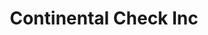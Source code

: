 ---
title: Continental Check Inc
slug: continental-check-inc
updated-on: '2024-05-30T13:44:31.749Z'
created-on: '2024-05-30T13:41:46.671Z'
published-on: '2024-05-30T13:54:32.469Z'
f_city-state-2:
- cms/city/frederick-md.md
- cms/city/dundalk-md.md
- cms/city/gwynn-oak-md.md
- cms/city/temple-hills-md.md
f_locations:
- cms/payday-loan/continental-check-inc-15324.md
- cms/payday-loan/continental-check-inc-15325.md
- cms/payday-loan/continental-check-inc-15326.md
- cms/payday-loan/continental-check-inc-15327.md
f_states:
- cms/state/maryland.md
layout: '[company].html'
tags: company
---